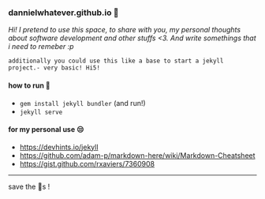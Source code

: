

### dannielwhatever.github.io :notebook:

*Hi!
 I pretend to use this space, to share with you, my personal thoughts
 about software development and other stuffs <3. And write somethings that i need to remeber :p*

```
additionally you could use this like a base to start a jekyll project.- very basic! Hi5!
```


#### how to run :runner:
- `gem install jekyll bundler` (and run!)
- `jekyll serve`



#### for my personal use :unamused:

- https://devhints.io/jekyll
- https://github.com/adam-p/markdown-here/wiki/Markdown-Cheatsheet
- https://gist.github.com/rxaviers/7360908




-----

save the :whale:s !